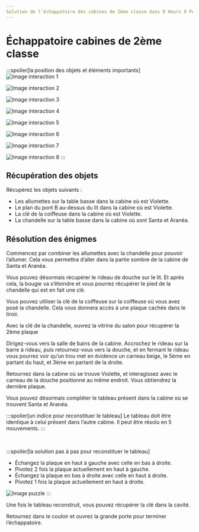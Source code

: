 ```yaml
---
Solution de l’échappatoire des cabines de 2ème classe dans 9 Hours 9 Persons 9 Doors.
---
```

# Échappatoire cabines de 2ème classe

:::spoiler[la position des objets et éléments importants]
![Image interaction 1](/assets/jeu/999/guide/echappatoires/cabines_de_2eme_classe/interaction_1.webp)

![Image interaction 2](/assets/jeu/999/guide/echappatoires/cabines_de_2eme_classe/interaction_2.webp)

![Image interaction 3](/assets/jeu/999/guide/echappatoires/cabines_de_2eme_classe/interaction_3.webp)

![Image interaction 4](/assets/jeu/999/guide/echappatoires/cabines_de_2eme_classe/interaction_4.webp)

![Image interaction 5](/assets/jeu/999/guide/echappatoires/cabines_de_2eme_classe/interaction_5.webp)

![Image interaction 6](/assets/jeu/999/guide/echappatoires/cabines_de_2eme_classe/interaction_6.webp)

![Image interaction 7](/assets/jeu/999/guide/echappatoires/cabines_de_2eme_classe/interaction_7.webp)

![Image interaction 8](/assets/jeu/999/guide/echappatoires/cabines_de_2eme_classe/interaction_8.webp)
:::

## Récupération des objets

Récupérez les objets suivants :
- Les allumettes sur la table basse dans la cabine où est Violette.
- Le plan du pont B au-dessus du lit dans la cabine où est Violette.
- La clé de la coiffeuse dans la cabine où est Violette.
- La chandelle sur la table basse dans la cabine où sont Santa et Aranéa.

## Résolution des énigmes

Commencez par combiner les allumettes avec la chandelle pour pouvoir l’allumer. Cela vous permettra d’aller dans la partie sombre de la cabine de Santa et Aranéa.

Vous pouvez désormais récupérer le rideau de douche sur le lit. Et après cela, la bougie va s’éteindre et vous pourrez récupérer le pied de la chandelle qui est en fait une clé.

Vous pouvez utiliser la clé de la coiffeuse sur la coiffeuse où vous avez posé la chandelle. Cela vous donnera accès à une plaque cachée dans le tiroir.

Avec la clé de la chandelle, ouvrez la vitrine du salon pour récupérer la 2ème plaque

Dirigez-vous vers la salle de bains de la cabine. Accrochez le rideau sur la barre à rideau, puis retournez-vous vers la douche, et en fermant le rideau vous pourrez voir qu’un trou met en évidence un carreau beige, le 5ème en partant du haut, et 3ème en partant de la droite.

Retournez dans la cabine où se trouve Violette, et interagissez avec le carreau de la douche positionné au même endroit. Vous obtiendrez la dernière plaque.

Vous pouvez désormais compléter le tableau présent dans la cabine où se trouvent Santa et Aranéa.

:::spoiler[un indice pour reconstituer le tableau]
Le tableau doit être identique à celui présent dans l’autre cabine.
Il peut être résolu en 5 mouvements.
:::

<br>

:::spoiler[la solution pas à pas pour reconstituer le tableau]
- Échangez la plaque en haut à gauche avec celle en bas à droite.
- Pivotez 2 fois la plaque actuellement en haut à gauche.
- Échangez la plaque en bas à droite avec celle en haut à droite.
- Pivotez 1 fois la plaque actuellement en haut à droite.

![Image puzzle](/assets/jeu/999/guide/echappatoires/cabines_de_2eme_classe/puzzle.webp)
:::

Une fois le tableau reconstruit, vous pouvez récupérer la clé dans la cavité.

Retournez dans le couloir et ouvrez la grande porte pour terminer l’échappatoire.